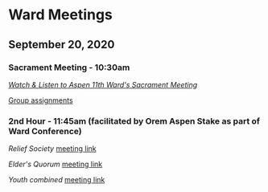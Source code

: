 # Ward Meetings

## September 20, 2020

### Sacrament Meeting - 10:30am

*[Watch & Listen to Aspen 11th Ward's Sacrament Meeting](https://www.youtube.com/watch?v=pajvtAMAWIs)*

[Group assignments](https://drive.google.com/file/d/1qnAN-9MhnXr8C7wqeJj-HlZYnEgK2FD_/preview)

### 2nd Hour - 11:45am (facilitated by Orem Aspen Stake as part of Ward Conference)

*Relief Society* [meeting link](http://meet.google.com/rbm-rvhi-owo)

*Elder's Quorum* [meeting link](http://meet.google.com/ajp-heir-pmx)

*Youth combined* [meeting link](https://sirsidynix.zoom.us/j/2136496727)


<!--
| Date | Time | Meeting |
| --- | --- | --- |
| September 20, 2020 | 10:30am | Sacrament Meeting |
| September 20, 2020 | 11:45am | Relief Society |
| September 20, 2020 | 11:45am | Elder's Quorum |
-->

